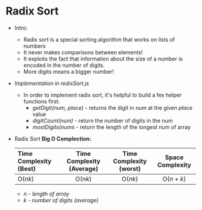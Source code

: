 # Radix Sort

* Intro:
    - Radix sort is a special sorting algorithm that works on lists of numbers
    - It never makes comparisons between elements!
    - It exploits the fact that information about the size of a number is encoded in the number of digits.
    - More digits means a bigger number!

* *Implementation in redixSort.js*
    - In order to implement radix sort, it's helpful to build a fex helper functions first:
        - *getDigit(num, place)* - returns the digit in *num* at the given *place* value
        - *digitCount(num)* - return the number of digits in the num
        - *mostDigits(nums* - return the length of the longest num of array 

* Radix Sort **Big O Complection:**
    
    Time Complexity (Best) | Time Complexity (Average) | Time Complexity (worst) | Space Complexity
    :--                   | :--:                      | :--:                    | :--:
    O(*nk*)               | O(*nk*)                   | O(*nk*)                 | O(*n + k*)

    - *n - length of array*
    - *k - number of digits (average)*